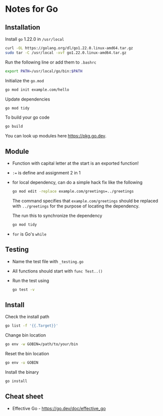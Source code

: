 # Notes for Go

## Installation

Install `go` 1.22.0 in `/usr/local`

```bash
curl -OL https://golang.org/dl/go1.22.0.linux-amd64.tar.gz
sudo tar -C /usr/local -xvf go1.22.0.linux-amd64.tar.gz
```

Run the following line or add them to `.bashrc`

```bash
export PATH=/usr/local/go/bin:$PATH
```

Initialize the `go.mod`

```bash
go mod init example.com/hello
```

Update dependencies

```bash
go mod tidy
```

To build your go code

```bash
go build
```

You can look up modules here <https://pkg.go.dev>.

## Module

- Function with capital letter at the start is an exported function!

- `:=` is define and assignment 2 in 1

- for local dependency, can do a simple hack fix like the following

  ```bash
  go mod edit -replace example.com/greetings=../greetings
  ```

  The command specifies that `example.com/greetings` should be replaced with `../greetings` for the purpose of locating the dependency.

  The run this to synchronize the dependency

  ```bash
  go mod tidy
  ```
  
- `for` is Go's `while`

## Testing

- Name the test file with `_testing.go`

- All functions should start with `func Test..()`

- Run the test using

  ```bash
  go test -v
  ```

## Install

Check the install path

```bash
go list -f '{{.Target}}'
```

Change bin location

```bash
go env -w GOBIN=/path/to/your/bin
```

Reset the bin location

```bash
go env -u GOBIN
```

Install the binary

```bash
go install
```

## Cheat sheet

- Effective Go - <https://go.dev/doc/effective_go>

